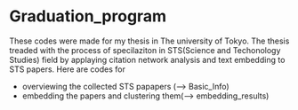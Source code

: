# Graduation_program

These codes were made for my thesis in The university of Tokyo.
The thesis treaded with the process of specilaziton in STS(Science and Techonology Studies) field by applaying citation network analysis and text embedding to STS papers.
Here are codes for

- overviewing the collected STS papapers   (--> Basic_Info)
- embedding the papers and clustering them(--> embedding_results)
